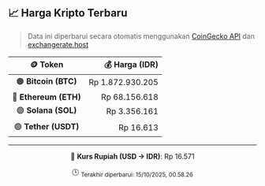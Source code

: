 

<!-- HARGA_KRIPTO -->
## 📈 Harga Kripto Terbaru

> Data ini diperbarui secara otomatis menggunakan [CoinGecko API](https://www.coingecko.com/) dan [exchangerate.host](https://exchangerate.host/)

<div align="center">

| 🪙 Token | 💰 Harga (IDR) |
|:------:|---------------:|
| 🟠 **Bitcoin (BTC)**   | Rp 1.872.930.205 |
| 🔵 **Ethereum (ETH)**  | Rp 68.156.618 |
| 🟣 **Solana (SOL)**    | Rp 3.356.161 |
| 🟢 **Tether (USDT)**   | Rp 16.613 |

---

💱 **Kurs Rupiah (USD → IDR)**: Rp 16.571

🕒 <sub>Terakhir diperbarui: 15/10/2025, 00.58.26</sub>

</div>
<!-- /HARGA_KRIPTO -->